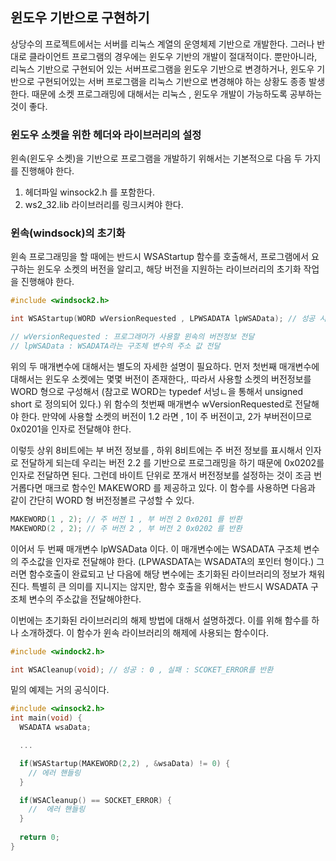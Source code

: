 ## 윈도우 기반으로 구현하기

상당수의 프로젝트에서는 서버를 리눅스 계열의 운영체제 기반으로 개발한다. 그러나 반대로 클라이언트 프로그램의 경우에는 윈도우 기반의 개발이 절대적이다. 뿐만아니라, 리눅스 기반으로 구현되어 있는 서버프로그램을 윈도우 기반으로 변경하거나, 윈도우 기반으로 구현되어있는 서버 프로그램을 리눅스 기반으로 변경해야 하는 상황도 종종 발생한다. 때문에 소켓 프로그래밍에 대해서는 리눅스 , 윈도우 개발이 가능하도록 공부하는 것이 좋다.

### 윈도우 소켓을 위한 헤더와 라이브러리의 설정
윈속(윈도우 소켓)을 기반으로 프로그램을 개발하기 위해서는 기본적으로 다음 두 가지를 진행해야 한다.

1. 헤더파일  winsock2.h 를 포함한다.
2. ws2_32.lib 라이브러리를 링크시켜야 한다.

### 윈속(windsock)의 초기화
윈속 프로그래밍을 할 때에는 반드시 WSAStartup 함수를 호출해서, 프로그램에서 요구하는 윈도우 소켓의 버전을 알리고, 해당 버전을 지원하는 라이브러리의 초기화 작업을 진행해야 한다.

```c
#include <windsock2.h>

int WSAStartup(WORD wVersionRequested , LPWSADATA lpWSAData); // 성공 시 0 , 실패 시 0 이 아닌 에러 코드 반환

// wVersionRequested : 프로그래머가 사용할 윈속의 버전정보 전달
// lpWSAData : WSADATA라는 구조체 변수의 주소 값 전달
```

위의 두 매개변수에 대해서는 별도의 자세한 설명이 필요하다. 먼저 첫번째 매개변수에 대해서는 윈도우 소켓에는 몇몇 버전이 존재한다,. 따라서 사용할 소켓의 버전정보를 WORD 형으로 구성해서 (참고로 WORD는 typedef 서넝ㄴ을 통해서 unsigned  short 로 정의되어 있다.) 위 함수의 첫번째 매개변수 wVersionRequested로 전달해야 한다. 만약에 사용할 소켓의 버전이 1.2 라면 , 1이 주 버전이고, 2가 부버전이므로 0x0201을 인자로 전달해야 한다.

이렇듯 상위 8비트에는 부 버전 정보를 , 하위 8비트에는 주 버전 정보를 표시해서 인자로 전달하게 되는데 우리는 버전 2.2 를 기반으로 프로그래밍을 하기 때문에 0x0202를 인자로 전달하면 된다. 그런데 바이트 단위로 쪼개서 버전정보를 설정하는 것이 조금 번거롭다면 매크로 함수인 MAKEWORD 를 제공하고 있다. 이 함수를 사용하면 다음과 같이 간단히 WORD 형 버전정볼르 구성할 수 있다.

```c
MAKEWORD(1 , 2); // 주 버전 1 , 부 버전 2 0x0201 를 반환
MAKEWORD(2 , 2); // 주 버전 2 , 부 버전 2 0x0202 를 반환
```

이어서 두 번째 매개변수 lpWSAData 이다. 이 매개변수에는 WSADATA 구조체 변수의 주소값을 인자로 전달해야 한다. (LPWASDATA는 WSADATA의 포인터 형이다.) 그러면 함수호출이 완료되고 난 다음에 해당 변수에는 초기화된 라이브러리의 정보가 채워진다. 특별히 큰 의미를 지니지는 않지만, 함수 호출을 위해서는 반드시 WSADATA 구조체 변수의 주소값을 전달해야한다.

이번에는 초기화된 라이브러리의 해제 방법에 대해서 설명하겠다. 이를 위해 함수를 하나 소개하겠다. 이 함수가 윈속 라이브러리의 해제에 사용되는 함수이다.
```c
#include <windock2.h>

int WSACleanup(void); // 성공 : 0 , 실패 : SCOKET_ERROR를 반환
```

밑의 예제는 거의 공식이다.
```c
#include <winsock2.h>
int main(void) {
  WSADATA wsaData;

  ...

  if(WSAStartup(MAKEWORD(2,2) , &wsaData) != 0) {
    // 에러 핸들링
  }

  if(WSACleanup() == SOCKET_ERROR) {
    //  에러 핸들링
  } 
    
  return 0;
}
```


<br/>

